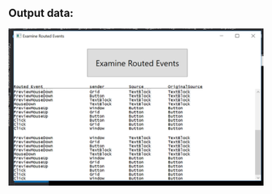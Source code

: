 ﻿<h2>Output data:</h2>
<p>
  <img src="https://raw.githubusercontent.com/daremove/WPF/master/Глава%209/Example_1/images/output.png"> 
</p>
